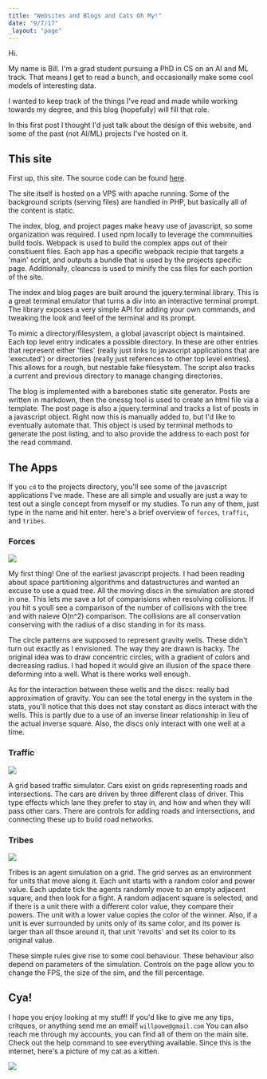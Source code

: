 ```yaml
---
title: "Websites and Blogs and Cats Oh My!"
date: "9/7/17"
_layout: "page"
---
```


Hi.  

My name is Bill.  I'm a grad student pursuing a PhD in CS on an AI and ML track.  That means I get to read a bunch, and occasionally make some cool models of interesting data.  

I wanted to keep track of the things I've read and made while working towards my degree, and this blog (hopefully) will fill that role.  

In this first post I thought I'd just talk about the design of this website, and some of the past (not AI/ML) projects I've hosted on it.  

## This site

First up, this site.  The source code can be found <a href="https://github.com/wpower12/poweriii">here</a>.  

The site itself is hosted on a VPS with apache running.  Some of the background scripts (serving files) are handled in PHP, but basically all of the content is static. 

The index, blog, and project pages make heavy use of javascript, so some organization was required.  I used npm locally to leverage the commnuities build tools.  Webpack is used to build the complex apps out of their consitiuent files.  Each app has a specific webpack recipie that targets a 'main' script, and outputs a bundle that is used by the projects specific page.  Additionally, cleancss is used to minify the css files for each portion of the site.  

The index and blog pages are built around the jquery.terminal library.  This is a great terminal emulator that turns a div into an interactive terminal prompt.  The library exposes a very simple API for adding your own commands, and tweaking the look and feel of the terminal and its prompt.  

To mimic a directory/filesystem, a global javascript object is maintained.  Each top level entry indicates a possible directory.  In these are other entries that represent either 'files' (really just links to javascript applications that are 'executed') or directories (really just references to other top level entries).  This allows for a rough, but nestable fake filesystem.  The script also tracks a current and previous directory to manage changing directories.  


The blog is implemented with a barebones static site generator.  Posts are written in markdown, then the onessg tool is used to create an html file via a template.  The post page is also a jquery.terminal and tracks a list of posts in a javascript object.  Right now this is manually added to, but I'd like to eventually automate that.  This object is used by terminal methods to generate the post listing, and to also provide the address to each post for the read command.  

## The Apps

If you `cd` to the projects directory, you'll see some of the javascript applications I've made.  These are all simple and usually are just a way to test out a single concept from myself or my studies.  To run any of them, just type in the name and hit enter.  here's a brief overview of `forces`, `traffic`, and `tribes`.

### Forces
<a href="/projects/forces.html">
	<img src="../img/ex_forces.gif" style="">
</a>

My first thing!  One of the earliest javascript projects.  I had been reading about space partitioning algorithms and datastructures and wanted an excuse to use a quad tree.  All the moving discs in the simulation are stored in one.  This lets me save a lot of comparisions when resolving collisions.  If you hit s youll see a comparison of the number of collisions with the tree and with naieve O(n^2) comparison.  The collisions are all conservation conserving with the radius of a disc standing in for its mass.  

The circle patterns are supposed to represent gravity wells.  These didn't turn out exactly as I envisioned.  The way they are drawn is hacky.  The original idea was to draw concentric circles, with a gradient of colors and decreasing radius.  I had hoped it would give an illusion of the space there deforming into a well.  What is there works well enough. 

As for the interaction between these wells and the discs: really bad approximation of gravity.  You can see the total energy in the system in the stats, you'll notice that this does not stay constant as discs interact with the wells.  This is partly due to a use of an inverse linear relationship in lieu of the actual inverse square.  Also, the discs only interact with one well at a time.  

### Traffic
<a href="/projects/traffic.html">
	<img src="../img/ex_traffic.gif" style="">
</a>

A grid based traffic simulator.  Cars exist on grids representing roads and intersections.  The cars are driven by three different class of driver.  This type effects which lane they prefer to stay in, and how and when they will pass other cars.  There are controls for adding roads and intersections, and connecting these up to build road networks.  

### Tribes
<a href="/projects/tribes.html">
	<img src="../img/ex_tribes.gif" style="">
</a>

Tribes is an agent simulation on a grid.  The grid serves as an environment for units that move along it.  Each unit starts with a random color and power value.  Each update tick the agents randomly move to an empty adjacent square, and then look for a fight.  A random adjacent square is selected, and if there is a unit there with a different color value, they compare their powers.  The unit with a lower value copies the color of the winner.  Also, if a unit is ever surrounded by units only of its same color, and its power is larger than all thsoe around it, that unit 'revolts' and set its color to its original value.  

These simple rules give rise to some cool behaviour.  These behaviour also depend on parameters of the simulation.  Controls on the page allow you to change the FPS, the size of the sim, and the fill percentage.  

## Cya!
I hope you enjoy looking at my stuff!  If you'd like to give me any tips, critques, or anything send me an email! `willpowe@gmail.com` You can also reach me through my accounts, you can find all of them on the main site.  Check out the help command to see everything available.  Since this is the internet, here's a picture of my cat as a kitten.

<img src="../img/mycat.png" style="">


